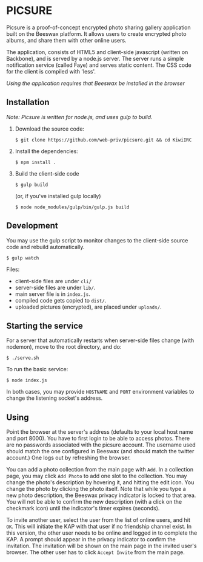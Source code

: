 PICSURE
=======

Picsure is a proof-of-concept encrypted photo sharing gallery
application built on the Beeswax platform. It allows users to create
encrypted photo albums, and share them with other online users.

The application, consists of HTML5 and client-side javascript (written
on Backbone), and is served by a node.js server. The server runs a
simple notification service (called Faye) and serves static
content. The CSS code for the client is compiled with 'less'.

*Using the application requires that Beeswax be installed in the browser*

Installation
------------

*Note: Picsure is written for node.js, and uses gulp to build.*

1. Download the source code:

    `$ git clone https://github.com/web-priv/picsure.git && cd KiwiIRC`

2. Install the dependencies:

    `$ npm install .`

3. Build the client-side code

    `$ gulp build`

    (or, if you've installed gulp locally)
	
	`$ node node_modules/gulp/bin/gulp.js build`
	

Development
-----------

You may use the gulp script to monitor changes to the client-side
source code and rebuild automatically.

   `$ gulp watch`


Files:

- client-side files are under `cli/`
- server-side files are under `lib/`.
- main server file is in `index.js`. 
- compiled code gets copied to `dist/`.
- uploaded pictures (encrypted), are placed under `uploads/`.

Starting the service
--------------------

For a server that automatically restarts when server-side files change (with nodemon), move to the root directory, and do:

   `$ ./serve.sh`

To run the basic service:

   `$ node index.js`

In both cases, you may provide `HOSTNAME` and `PORT` environment variables to change the listening socket's address.

Using
-----

Point the browser at the server's address (defaults to your local host
name and port 8000). You have to first login to be able to access
photos.  There are no passwords associated with the picsure account. The
username used should match the one configured in Beeswax (and should
match the twitter account.) One logs out by refreshing the browser.

You can add a photo collection from the main page with `Add`. In a
collection page, you may click `Add Photo` to add one slot to the
collection. You may change the photo's description by hovering it, and
hitting the edit icon. You change the photo by clicking the photo
itself. Note that while you type a new photo description, the Beeswax
privacy indicator is locked to that area. You will not be able to
confirm the new description (with a click on the checkmark icon) until
the indicator's timer expires (seconds).

To invite another user, select the user from the list of online users,
and hit `OK`. This will initiate the KAP with that user if no
friendship channel exist. In this version, the other user needs to be
online and logged in to complete the KAP. A prompt should appear in
the privacy indicator to confirm the invitation. The invitation will
be shown on the main page in the invited user's browser. The other
user has to click `Accept Invite` from the main page.